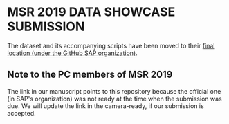 # MSR 2019 DATA SHOWCASE SUBMISSION

The dataset and its accompanying scripts have been moved to their [final location (under the GitHub SAP organization)](https://github.com/SAP/vulnerability-assessment-kb/tree/master/MSR2019).

## Note to the PC members of MSR 2019

The link in our manuscript points to this repository because the official one (in SAP's organization) was not ready at the time when the submission was due. We will update the link in the camera-ready, if our submission is accepted.
